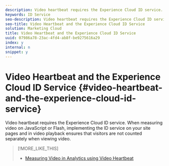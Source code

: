 ```yaml
---
description: Video heartbeat requires the Experience Cloud ID service. When measuring video on JavaScript or Flash, implementing the ID service on your site pages and in video playback ensures that visitors are not counted separately when viewing video.
keywords: ID Service
seo-description: Video heartbeat requires the Experience Cloud ID service. When measuring video on JavaScript or Flash, implementing the ID service on your site pages and in video playback ensures that visitors are not counted separately when viewing video.
seo-title: Video Heartbeat and the Experience Cloud ID Service
solution: Marketing Cloud
title: Video Heartbeat and the Experience Cloud ID Service
uuid: 07986a78-23ac-4fd4-ab8f-be9275616a29
index: y
internal: n
snippet: y
---
```


# Video Heartbeat and the Experience Cloud ID Service {#video-heartbeat-and-the-experience-cloud-id-service}

Video heartbeat requires the Experience Cloud ID service. When measuring video on JavaScript or Flash, implementing the ID service on your site pages and in video playback ensures that visitors are not counted separately when viewing video.

>[!MORE_LIKE_THIS]
>
>* [Measuring Video in Analytics using Video Heartbeat](https://marketing.adobe.com/resources/help/en_US/sc/appmeasurement/hbvideo/)
